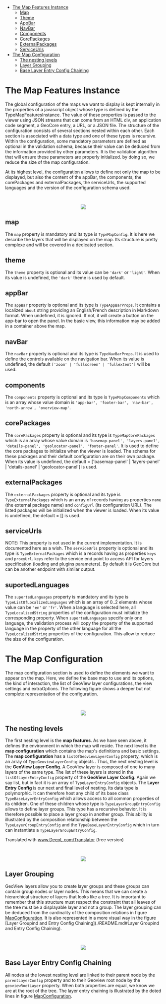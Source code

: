 - [The Map Features Instance](./README.md#the-map-features-instance)
    - [Map](./README.md#map)
    - [Theme](./README.md#theme)
    - [AppBar](./README.md#appbar)
    - [NavBar](./README.md#navbar)
    - [Components](./README.md#components)
    - [CorePackages](./README.md#corepackages)
    - [ExternalPackages](./README.md#externalpackages)
    - [ServiceUrls](./README.md#serviceurls)
- [The Map Configuration](./README.md#the-map-configuration)
    - [The nesting levels](./README.md#the-nesting-levels)
    - [Layer Grouping](./README.md#layer-grouping)
    - [Base Layer Entry Config Chaining](./README.md#base-layer-entry-config-chaining)

# The Map Features Instance

The global configuration of the maps we want to display is kept internally in the properties of a javascript object whose type is defined by the TypeMapFeaturesInstance.  The value of these properties is passed to the viewer using JSON streams that can come from an HTML div, an application code segment, a GeoCore entry, a URL, or a JSON file. The structure of the configuration consists of several sections nested within each other. Each section is associated with a data type and one of these types is recursive. Within the configuration, some mandatory parameters are defined as optional in the validation schema, because their value can be deduced from the information provided by other parameters. It is the validation algorithm that will ensure these parameters are properly initialized. by doing so, we reduce the size of the map configuration.

At its highest level, the configuration allows to define not only the map to be displayed, but also the content of the appBar, the components, the corePackages and externalPackages, the serviceUrls, the supported languages and the version of the configuration schema used.
<p>&nbsp;</p>
<p align="center">
  <img src="./draw.io/TypeMapFeaturesInstance.drawio.svg" />
</p>

## map

The `map` property is mandatory and its type is `TypeMapConfig`. It is here we describe the layers that will be displayed on the map. Its structure is pretty complexe and will be covered in a dedicated section.

## theme

The `theme` property is optional and its value can be `'dark'` or `'light'`. When its value is undefined, the `'dark'` theme is used by default.

## appBar

The `appBar` property is optional and its type is `TypeAppBarProps`. It contains a localized `about` string providing an English/French description in Markdown format. When undefined, it is ignored. If not, it will create a button on the app-bar to open the panel. In the basic view, this information may be added in a container above the map.

## navBar

The `navBar` property is optional and its type is `TypeNavBarProps`. It is used to define the controls available on the navigation bar. When its value is undefined, the default `['zoom' | 'fullscreen' | 'fullextent']` will be used.

## components

The `components` property is optional and its type is `TypeMapComponents` which is an array whose value domain is `'app-bar', 'footer-bar', 'nav-bar', 'north-arrow', 'overview-map'`.

## corePackages

The `corePackages` property is optional and its type is `TypeMapCorePackages` which is an array whose value domain is `'basemap-panel', 'layers-panel', 'details-panel', 'geolocator-panel', 'footer-panel'`. It is used to define the core packages to initialize when the viewer is loaded. The schema for these packages and their default configuration are on their own package. When its value is undefined, the default = ['basemap-panel' | 'layers-panel' | 'details-panel' | 'geolocator-panel'] is used.

## externalPackages

The `externalPackages` property is optional and its type is `TypeExternalPackages` which is an array of records having as properties `name` (the external package name) and `configUrl` (its configuration URL). The listed packages will be initialized when the viewer is loaded. When its value is undefined, the default = [] is used.

## serviceUrls

NOTE: This property is not used in the current implementation. It is documented here as a wish.
The `serviceUrls` property is optional and its type is `TypeExternalPackages` which is a records having as properties `keys` and `proxyUrl`. `keys` refer to the service end point to access API for layers specification (loading and plugins parameters). By default it is GeoCore but can be another endpoint with similar output.

## suportedLanguages

The `suportedLanguages` property is mandatory and its type is `TypeListOfLocalizedLanguages` which is an array of 0..2 elements whose value can be `'en'` or `'fr'`. When a language is selected here, all `TypeLocalizedString` properties of the configuration must initialize the corresponding property. When `suportedLanguages` specify only one language, the validation process will copy the property of the supported language in the property of the other language for all the `TypeLocalizedString` properties of the configuration. This allow to reduce the size of the configuration.

# The Map Configuration

The map configuration section is used to define the elements we want to appear on the map. Here, we define the base map to use and its options, the kind of interaction, the list of GeoView layer configurations, the view settings and extraOptions. The following figure shows a deeper but not complete representation of the configuration.
<p>&nbsp;</p>
<p align="center">
  <img id="TypeMapConfig" src="./draw.io/TypeMapConfig.drawio.svg" />
</p>

## The nesting levels

The first nesting level is the **map features**. As we have seen above, it defines the environment in which the map will reside. The next level is the **map configuration** which contains the map's definitions and basic settings. The **map configuration** has a `listOfGeoviewLayerConfig` property, which is an array of `TypeGeoviewLayerConfig` objects . Thus, the next nesting level is the **GeoView Layer Config**. A GeoView layer is composed of one to many layers of the same type. The list of these layers is stored in the `listOfLayerEntryConfig` property of the **GeoView Layer Config**. Again we say list, but in fact it is an array of `TypeLayerEntryConfig` objects. The **Layer Entry Config** is our next and final level of nesting. Its data type is polymorphic. It can therefore host any child of its base class `TypeBaseLayerEntryConfig` which allows access to all common properties of its children. One of these children whose type is `TypeLayerGroupEntryConfig` allows to define layer groups. This type has a recursive behavior. It is therefore possible to place a layer group in another group. This ability is illustrated by the composition relationship between the `TypeLayerGroupEntryConfig` and the `TypeBaseLayerEntryConfig` which in turn can instantiate a `TypeLayerGroupEntryConfig`.

Translated with www.DeepL.com/Translator (free version)
<p>&nbsp;</p>
<p align="center">
  <img src="./draw.io/nestingLevels.drawio.svg" />
</p>

## Layer Grouping

GeoView layers allow you to create layer groups and these groups can contain group nodes or layer nodes. This means that we can create a hierarchical structure of layers that looks like a tree. It is important to remember that this structure must respect the constraint that all leaves of the tree must be a displayable layer and not a group. The layer grouping can be deduced from the cardinality of the composition relations in figure [MapConfiguration](./README.md#TypeMapConfig). It is also represented in a more visual way in the figure [Layer Groupind and Entry Config Chaining](./README.md#Layer Groupind and Entry Config Chaining).
<p>&nbsp;</p>
<p align="center">
  <img src="./draw.io/layerGroupingAndEntryConfigChaining.drawio.svg" />
</p>

## Base Layer Entry Config Chaining

All nodes at the lowest nesting level are linked to their parent node by the `parentLayerConfig` property and to their Geoview root node by the `geoviewRootLayer` property. When both properties are equal, we know we are at the root of the tree. The layer entry chaining is illustrated by the doted lines in figure [MapConfiguration](./README.md#TypeMapConfig).